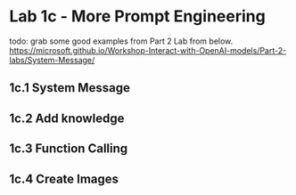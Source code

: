 # Lab 1c - More Prompt Engineering

todo: grab some good examples from Part 2 Lab from below.
https://microsoft.github.io/Workshop-Interact-with-OpenAI-models/Part-2-labs/System-Message/


## 1c.1 System Message


## 1c.2 Add knowledge


## 1c.3 Function Calling


## 1c.4 Create Images





